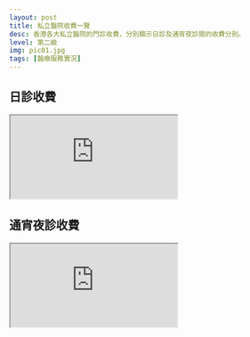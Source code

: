 ```yaml
---
layout: post
title: 私立醫院收費一覽
desc: 香港各大私立醫院的門診收費，分別顯示日診及通宵夜診間的收費分別。
level: 第二級
img: pic01.jpg
tags: [醫療服務實況]
---
```


## 日診收費
<div class="resp-container">
  <iframe src="https://docs.google.com/spreadsheets/d/e/2PACX-1vQn_NjN7swJnq_2mo3KgpA735_o8zD0WY2eIMoZJ7P-N6eaLJ57dFmXDdcw5zZ7rB7E77Oyf3qjI7IZ/pubchart?oid=1227975908&amp;format=interactive"></iframe>
</div>

## 通宵夜診收費
<div class="resp-container">
  <iframe src="https://docs.google.com/spreadsheets/d/e/2PACX-1vQn_NjN7swJnq_2mo3KgpA735_o8zD0WY2eIMoZJ7P-N6eaLJ57dFmXDdcw5zZ7rB7E77Oyf3qjI7IZ/pubchart?oid=1278931466&amp;format=interactive"></iframe>
</div>
